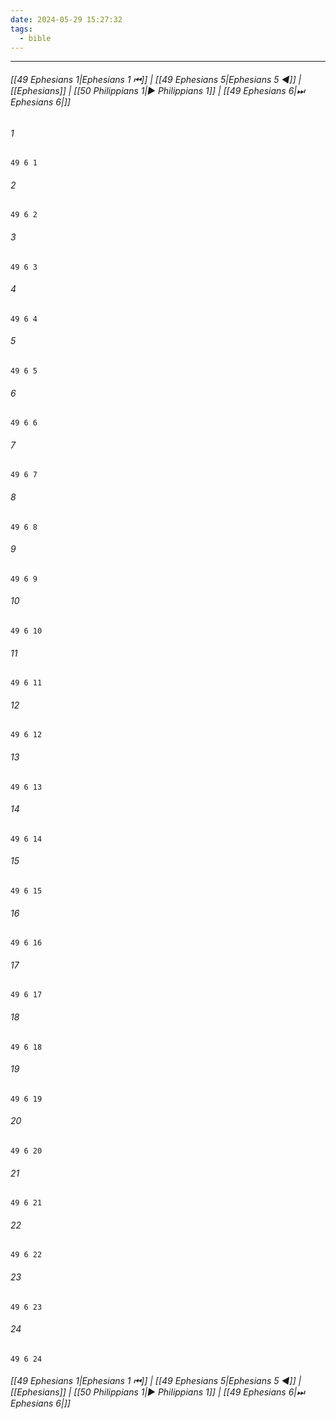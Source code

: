 ```yaml
---
date: 2024-05-29 15:27:32
tags:
  - bible
---
```

___

###### [[49 Ephesians 1|Ephesians 1 ⏮]] | [[49 Ephesians 5|Ephesians 5 ◀]] | [[Ephesians]] | [[50 Philippians 1|▶ Philippians 1]] | [[49 Ephesians 6|⏭ Ephesians 6|]]

###### 1
``` verse
49 6 1 
```
###### 2
``` verse
49 6 2 
```
###### 3
``` verse
49 6 3 
```
###### 4
``` verse
49 6 4 
```
###### 5
``` verse
49 6 5 
```
###### 6
``` verse
49 6 6 
```
###### 7
``` verse
49 6 7 
```
###### 8
``` verse
49 6 8 
```
###### 9
``` verse
49 6 9 
```
###### 10
``` verse
49 6 10 
```
###### 11
``` verse
49 6 11 
```
###### 12
``` verse
49 6 12 
```
###### 13
``` verse
49 6 13 
```
###### 14
``` verse
49 6 14 
```
###### 15
``` verse
49 6 15 
```
###### 16
``` verse
49 6 16 
```
###### 17
``` verse
49 6 17 
```
###### 18
``` verse
49 6 18 
```
###### 19
``` verse
49 6 19 
```
###### 20
``` verse
49 6 20 
```
###### 21
``` verse
49 6 21 
```
###### 22
``` verse
49 6 22 
```
###### 23
``` verse
49 6 23 
```
###### 24
``` verse
49 6 24 
```

###### [[49 Ephesians 1|Ephesians 1 ⏮]] | [[49 Ephesians 5|Ephesians 5 ◀]] | [[Ephesians]] | [[50 Philippians 1|▶ Philippians 1]] | [[49 Ephesians 6|⏭ Ephesians 6|]]

